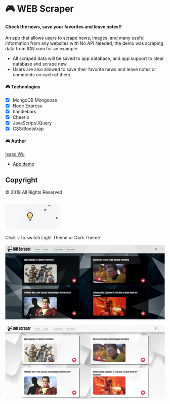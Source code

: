 # 🎮 WEB Scraper

#### Check the news, save your favorites and leave notes!!

An app that allows users to scrape news, images, and many useful information from any websites with No API Needed, the demo was scraping data from IGN.com for an example. 
-	All scraped data will be saved to app database, and app support to clear database and scrape new. 
-	Users are also allowed to save their favorite news and leave notes or comments on each of them.

#### 🎮 Technologies
- [x] MongoDB Mongoose
- [x] Node Express
- [x] handlebars
- [x] Cheerio
- [x] JavaScript/JQuery
- [x] CSS/Bootstrap

#### 🎮 Author

[Isaac Wu](https://github.com/squall2046)
* [App demo](https://webscraper-iw.herokuapp.com/)

## Copyright
© 2019 All Rights Reserved
## 

![concert](./public/Snipaste_2019-05-01_17-06-43.png)

Click 💡 to switch Light Theme or Dark Theme

![concert](./public/Snipaste_2019-05-01_17-06-02.png)

![concert](./public/Snipaste_2019-05-01_17-06-27.png)
